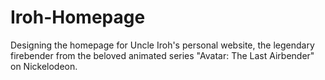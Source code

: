 # Iroh-Homepage
Designing the homepage for Uncle Iroh's personal website, the legendary firebender from the beloved animated series "Avatar: The Last Airbender" on Nickelodeon.
